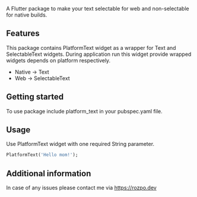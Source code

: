 <!-- 
This README describes the package. If you publish this package to pub.dev,
this README's contents appear on the landing page for your package.

For information about how to write a good package README, see the guide for
[writing package pages](https://dart.dev/guides/libraries/writing-package-pages). 

For general information about developing packages, see the Dart guide for
[creating packages](https://dart.dev/guides/libraries/create-library-packages)
and the Flutter guide for
[developing packages and plugins](https://flutter.dev/developing-packages). 
-->

A Flutter package to make your text selectable for web and non-selectable for native builds.

## Features

This package contains PlatformText widget as a wrapper for Text and SelectableText widgets. During application run this widget provide wrapped widgets depends on platform respectively.
- Native -> Text
- Web -> SelectableText

## Getting started

To use package include platform_text in your pubspec.yaml file.

## Usage

Use PlatformText widget with one required String parameter.

```dart
PlatformText('Hello mom!');
```

## Additional information

In case of any issues please contact me via https://rozpo.dev